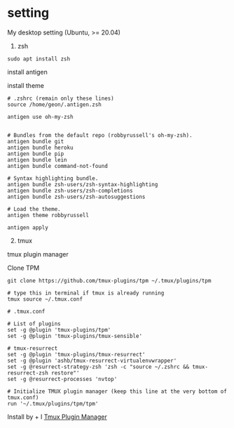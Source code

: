 # setting
My desktop setting (Ubuntu, >= 20.04)

1. zsh

```
sudo apt install zsh
```
install antigen

install theme
```
# .zshrc (remain only these lines)
source /home/geon/.antigen.zsh

antigen use oh-my-zsh


# Bundles from the default repo (robbyrussell's oh-my-zsh).
antigen bundle git
antigen bundle heroku
antigen bundle pip
antigen bundle lein
antigen bundle command-not-found

# Syntax highlighting bundle.
antigen bundle zsh-users/zsh-syntax-highlighting
antigen bundle zsh-users/zsh-completions
antigen bundle zsh-users/zsh-autosuggestions

# Load the theme.
antigen theme robbyrussell

antigen apply
```
   
2. tmux

tmux plugin manager

Clone TPM
```
git clone https://github.com/tmux-plugins/tpm ~/.tmux/plugins/tpm
```

```
# type this in terminal if tmux is already running
tmux source ~/.tmux.conf
```

```
# .tmux.conf

# List of plugins
set -g @plugin 'tmux-plugins/tpm'
set -g @plugin 'tmux-plugins/tmux-sensible'

# tmux-resurrect
set -g @plugin 'tmux-plugins/tmux-resurrect'
set -g @plugin 'ashb/tmux-resurrect-virtualenvwrapper'
set -g @resurrect-strategy-zsh 'zsh -c "source ~/.zshrc && tmux-resurrect-zsh restore"'
set -g @resurrect-processes 'nvtop'

# Initialize TMUX plugin manager (keep this line at the very bottom of tmux.conf)
run '~/.tmux/plugins/tpm/tpm'
```

Install by <C-b> + I [Tmux Plugin Manager](https://github.com/tmux-plugins/tpm)
